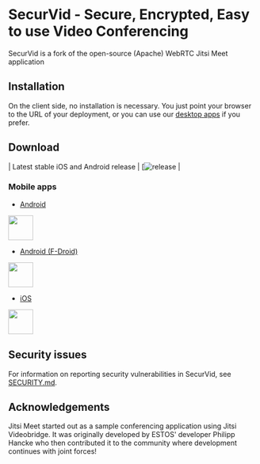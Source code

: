 # SecurVid - Secure, Encrypted, Easy to use Video Conferencing

SecurVid is a fork of the open-source (Apache) WebRTC Jitsi Meet application 

## Installation

On the client side, no installation is necessary. You just point your browser to the URL of your deployment, or you can use our [desktop apps](https://www.privus.global/downloads) if you prefer.

## Download

| Latest stable iOS and Android release | [![release](https://github.com/privussec/securvid_mobile/releases) |




### Mobile apps

* [Android](https://play.google.com/store/apps/details?id=io.privus.securvid)

[<img src="resources/img/google-play-badge.png" height="50">](https://play.google.com/store/apps/details?id=io.privus.securvid)

* [Android (F-Droid)](https://f-droid.org/en/packages/io.privus.securvid/)

[<img src="resources/img/f-droid-badge.png" height="50">](https://f-droid.org/en/packages/org.jitsi.meet/)

* [iOS](https://itunes.apple.com/us/app/privus-securvid)

[<img src="resources/img/appstore-badge.png" height="50">](https://itunes.apple.com/us/app/privus-securvid)



## Security issues

For information on reporting security vulnerabilities in SecurVid, see [SECURITY.md](./SECURITY.md).

## Acknowledgements

Jitsi Meet started out as a sample conferencing application using Jitsi Videobridge. It was originally developed by ESTOS' developer Philipp Hancke who then contributed it to the community where development continues with joint forces!
